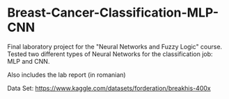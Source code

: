 # Breast-Cancer-Classification-MLP-CNN
Final laboratory project for the "Neural Networks and Fuzzy Logic" course. Tested two different types of Neural Networks for the classification job: MLP and CNN.

Also includes the lab report (in romanian)

Data Set: https://www.kaggle.com/datasets/forderation/breakhis-400x
